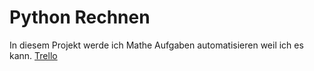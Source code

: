 # Python Rechnen
In diesem Projekt werde ich Mathe Aufgaben automatisieren weil ich es kann.
[Trello](https://trello.com/b/J8pDjhfE/python-mathe-project)